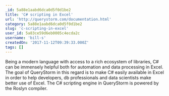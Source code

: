```yaml
---
_id: 5a88e1aabd6dca0d5f0d1be2
title: 'C# scripting in Excel'
url: 'http://querystorm.com/documentation.html'
category: 5a88e1aabd6dca0d5f0d1be2
slug: 'c-scripting-in-excel'
user_id: 5a83ce59d6eb0005c4ecda2c
username: 'bill-s'
createdOn: '2017-11-12T09:39:33.000Z'
tags: []
---
```


Being a modern language with access to a rich ecosystem of libraries, C# can be immensely helpful both for automation and data processing in Excel. The goal of QueryStorm in this regard is to make C# easily available in Excel in order to help developers, db professionals and data scientists make better use of Excel. The C# scripting engine in QueryStorm is powered by the Roslyn compiler.
